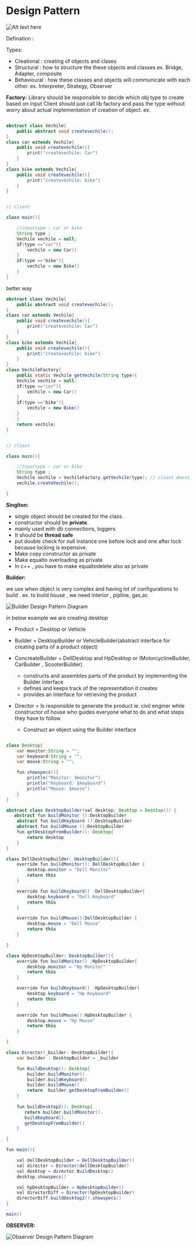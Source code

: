 
# Design Pattern

![Alt text here](designPattern.drawio.png)


Defination : 

Types:

- Creational : creating of objects and clases
- Structural : how to structure the these objects and classes ex. Bridge, Adapter, composite
- Behavioural : how these classes and objects will communicate with each other. ex. Interpreter, Strategy, Observer


__Factory:__
Library should be responsible to decide which obj type to create based on input
Client should just call lib factory and pass the type without worry about actual implementation of creation of object.
ex. 
```java

abstract class Vechile{
    public abstract void createvechile();
}
class car extends Vechile{
    public void createvechile(){
        print("createvechile: Car")
    }
}
class bike extends Vechile{
    public void createvechile(){
        print("createvechile: bike")
    }
}


// client 

class main(){

    //inputtype : car or bike
    String type ;
    Vechile vechile = null;
    if(type =="car"){
        vechile = new Car()
    }
    if(type =='bike'){
        vechile = new Bike()
    }
}
```

better way 

```java
abstract class Vechile{
    public abstract void createvechile();
}
class car extends Vechile{
    public void createvechile(){
        print("createvechile: Car")
    }
}
class bike extends Vechile{
    public void createvechile(){
        print("createvechile: bike")
    }
}
class VechileFactory{
    public static Vechile getVechile(String type){
    Vechile vechile = null;
    if(type =="car"){
        vechile = new Car()
    }
    if(type =='bike'){
        vechile = new Bike()
    }
    }
    return vechile;
}


// client 

class main(){

    //inputtype : car or bike
    String type ;
    Vechile vechile = VechileFactory.getVechile(type); // client doesn't know about implementation and client doesn't need to change the code in future if bus and tempo is introduced.we need to make changes in Lib only.
    vechile.createVechile();

}

```

__Singlton:__

- single object should be created for the class.
- constructor should be **private**.
- mainly used with db connections, loggers
- It should be **thread safe**
- put double check for null instance one before lock and one after lock because locking is expensive.
- Make copy constructor as private
- Make equalto overloading as private
- In c++ , you have to make equaltodelete also as private


__Builder:__

we use when object is very complex and having lot of configurations to build .
ex. to build house , we need interior , pipline, gas,ac


![Builder Design Pattern Diagram](BuilderdesignPattern.drawio.png)

in below example we are creating desktop


- Product = Desktop or Vehicle
- Builder = DesktopBuilder or VehicleBuilder(abstract interface for creating parts of a product object)
- ConcreateBuilder = DellDesktop and HpDesktop or (MotorcyclineBuilder, CarBuilder , ScooterBuilder)
    - constructs and assembles parts of the product by implementing the Builder interface
    - defines and keeps track of the representation it creates
    - provides an interface for retrieving the product

- Director = Is responsible to generate the product ie. civil enginer while constructor of house who guides everyone what to do and what steps they have to follow.
    - Construct an object using the Builder interface

```java

class Desktop{
    var monitor:String = "";
    var keyboard:String = "";
    var mouse:String = "";

    fun showspecs(){
        println("Monitor: $monitor")
        println("Keyboard: $keyboard")
        println("Mouse: $mouse")
    }
}

abstract class DesktopBuilder(val desktop: Desktop = Desktop()) {
   abstract fun buildMonitor ():DesktopBuilder
    abstract fun buildKeyboard ():DesktopBuilder
    abstract fun buildMouse ():DesktopBuilder
    fun getDesktopFromBuilder(): Desktop{
        return desktop
    }
}

class DellDesktopBuilder: DesktopBuilder(){
    override fun buildMonitor(): DellDesktopBuilder {
        desktop.monitor = "Dell Monitor"
        return this
    }

    override fun buildKeyboard() :DellDesktopBuilder{
        desktop.keyboard = "Dell Keyboard"
        return this
    }

    override fun buildMouse():DellDesktopBuilder {
        desktop.mouse = "Dell Mouse"
        return this
    }

}

class HpDesktopBuilder: DesktopBuilder(){
    override fun buildMonitor() :HpDesktopBuilder{
        desktop.monitor = "Hp Monitor"
        return this
    }

    override fun buildKeyboard() :HpDesktopBuilder{
        desktop.keyboard = "Hp Keyboard"
        return this
    }

    override fun buildMouse():HpDesktopBuilder {
        desktop.mouse = "Hp Mouse"
        return this
    }

}

class Director(_builder: DesktopBuilder){
    var builder : DesktopBuilder = _builder

    fun BuildDesktop(): Desktop{
        builder.buildMonitor()
        builder.buildKeyboard()
        builder.buildMouse()
        return  builder.getDesktopFromBuilder()
    }
    
    fun buildDesktop2(): Desktop{
       return builder.buildMonitor().
       buildKeyboard().
       getDesktopFromBuilder()
    }

}

fun main(){

    val dellDesktopBuilder = DellDesktopBuilder()
    val director = Director(dellDesktopBuilder)
    val desktop = director.BuildDesktop()
    desktop.showspecs()

    val hpDesktopBuilder = HpDesktopBuilder()
    val directorDiff = Director(hpDesktopBuilder)
    directorDiff.buildDesktop2().showspecs()
}

main()

```


__OBSERVER:__


![Observer Design Pattern Diagram](observerdesignPatter.drawio.png)









